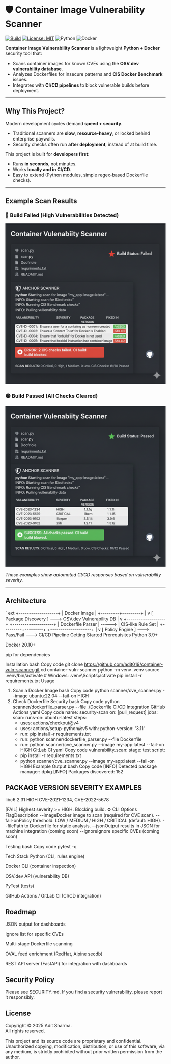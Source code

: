 ﻿# 🛡️ Container Image Vulnerability Scanner

[![Build](https://img.shields.io/github/actions/workflow/status/adit019/container-vuln-scanner/security-scan.yml?branch=main)](https://github.com/adit019/container-vuln-scanner/actions)
[![License: MIT](https://img.shields.io/badge/License-MIT-blue.svg)](LICENSE)
![Python](https://img.shields.io/badge/python-3.9%2B-blue)
![Docker](https://img.shields.io/badge/docker-ready-blue)

**Container Image Vulnerability Scanner** is a lightweight **Python + Docker** security tool that:
-  Scans container images for known CVEs using the **OSV.dev vulnerability database**.
-  Analyzes Dockerfiles for insecure patterns and **CIS Docker Benchmark** issues.
-  Integrates with **CI/CD pipelines** to block vulnerable builds before deployment.

---

##  Why This Project?

Modern development cycles demand **speed + security**.
- Traditional scanners are **slow**, **resource-heavy**, or locked behind enterprise paywalls.
- Security checks often run **after deployment**, instead of at build time.

 This project is built for **developers first**:
- Runs **in seconds**, not minutes.
- Works **locally and in CI/CD**.
- Easy to extend (Python modules, simple regex-based Dockerfile checks).

---

##  Example Scan Results

### 🔴 Build Failed (High Vulnerabilities Detected)
![Build Failed Scan Output](assets/build_failed.png.png)

### 🟢 Build Passed (All Checks Cleared)
![Build Passed Scan Output](assets/build_passed.png.png)

_These examples show automated CI/CD responses based on vulnerability severity._

---

##  Architecture

`	ext
   +-------------------+
   |   Docker Image    |
   +---------+---------+
             |
             v
   [ Package Discovery ]  --->  OSV.dev Vulnerability DB
             |
             v
   +-------------------+        +--------------------+
   | Dockerfile Parser | -----> | CIS-like Rule Set  |
   +---------+---------+        +--------------------+
             |
             v
   [ Policy Engine ] ---> Pass/Fail ---> CI/CD Pipeline
 Getting Started
Prerequisites
Python 3.9+

Docker 20.10+

pip for dependencies

Installation
bash
Copy code
git clone https://github.com/adit019/container-vuln-scanner.git
cd container-vuln-scanner
python -m venv .venv
source .venv/bin/activate    # Windows: .venv\Scripts\activate
pip install -r requirements.txt
 Usage
1) Scan a Docker Image
bash
Copy code
python scanner/cve_scanner.py --image ubuntu:22.04 --fail-on HIGH
2) Check Dockerfile Security
bash
Copy code
python scanner/dockerfile_parser.py --file ./Dockerfile
 CI/CD Integration
GitHub Actions
yaml
Copy code
name: security-scan
on: [pull_request]
jobs:
  scan:
    runs-on: ubuntu-latest
    steps:
      - uses: actions/checkout@v4
      - uses: actions/setup-python@v5
        with:
          python-version: '3.11'
      - run: pip install -r requirements.txt
      - run: python scanner/dockerfile_parser.py --file Dockerfile
      - run: python scanner/cve_scanner.py --image my-app:latest --fail-on HIGH
GitLab CI
yaml
Copy code
vulnerability_scan:
  stage: test
  script:
    - pip install -r requirements.txt
    - python scanner/cve_scanner.py --image my-app:latest --fail-on HIGH
 Example Output
bash
Copy code
[INFO] Detected package manager: dpkg
[INFO] Packages discovered: 152

PACKAGE    VERSION   SEVERITY   EXAMPLES
----------------------------------------
libc6      2.31      HIGH       CVE-2021-1234, CVE-2022-5678

[FAIL] Highest severity >= HIGH. Blocking build.
⚙️ CLI Options
FlagDescription
--imageDocker image to scan (required for CVE scan).
--fail-onPolicy threshold: LOW / MEDIUM / HIGH / CRITICAL (default: HIGH).
--filePath to Dockerfile for static analysis.
--jsonOutput results in JSON for machine integration (coming soon)
--ignoreIgnore specific CVEs (coming soon)

 Testing
bash
Copy code
pytest -q

 Tech Stack
Python (CLI, rules engine)

Docker CLI (container inspection)

OSV.dev API (vulnerability DB)

PyTest (tests)

GitHub Actions / GitLab CI (CI/CD integration)

 Roadmap
 ---
 JSON output for dashboards

 Ignore list for specific CVEs

 Multi-stage Dockerfile scanning

 OVAL feed enrichment (RedHat, Alpine secdb)

 REST API server (FastAPI) for integration with dashboards
 
 Security Policy
 ---
Please see SECURITY.md.
If you find a security vulnerability, please report it responsibly.

##  License
Copyright © 2025 Adit Sharma.  
All rights reserved.

This project and its source code are proprietary and confidential.  
Unauthorized copying, modification, distribution, or use of this software, via any medium, is strictly prohibited without prior written permission from the author.


